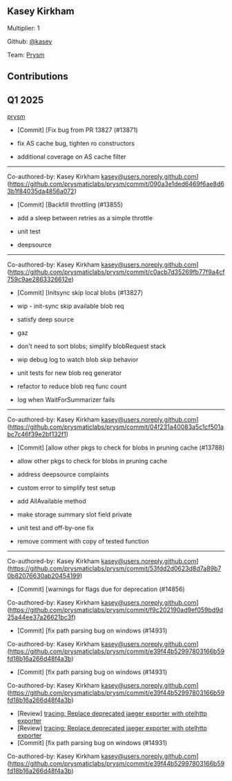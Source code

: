 ## Kasey Kirkham
Multiplier: 1

Github: [@kasey](https://github.com/kasey)

Team: [Prysm](https://github.com/Prysmaticlabs/Prysm/pulls?q=author%3Akasey)

## Contributions
## Q1 2025

[prysm](https://github.com/prysmaticlabs/prysm)
* [Commit] [Fix bug from PR 13827 (#13871)

* fix AS cache bug, tighten ro constructors

* additional coverage on AS cache filter

---------

Co-authored-by: Kasey Kirkham <kasey@users.noreply.github.com>](https://github.com/prysmaticlabs/prysm/commit/090a3e1ded6469f6ae8d63b1f84035da4856a072)
* [Commit] [Backfill throttling (#13855)

* add a sleep between retries as a simple throttle

* unit test

* deepsource

---------

Co-authored-by: Kasey Kirkham <kasey@users.noreply.github.com>](https://github.com/prysmaticlabs/prysm/commit/c0acb7d35269fb77f9a4cf759c9ae2863326612e)
* [Commit] [Initsync skip local blobs (#13827)

* wip - init-sync skip available blob req

* satisfy deep source

* gaz

* don't need to sort blobs; simplify blobRequest stack

* wip debug log to watch blob skip behavior

* unit tests for new blob req generator

* refactor to reduce blob req func count

* log when WaitForSummarizer fails

---------

Co-authored-by: Kasey Kirkham <kasey@users.noreply.github.com>](https://github.com/prysmaticlabs/prysm/commit/04f231a40083a5c1cf501abc7c46f39e2bf132f1)
* [Commit] [allow other pkgs to check for blobs in pruning cache (#13788)

* allow other pkgs to check for blobs in pruning cache

* address deepsource complaints

* custom error to simplify test setup

* add AllAvailable method

* make storage summary slot field private

* unit test and off-by-one fix

* remove comment with copy of tested function

---------

Co-authored-by: Kasey Kirkham <kasey@users.noreply.github.com>](https://github.com/prysmaticlabs/prysm/commit/53fdd2d0623d8d7a89b70b82076630ab20454199)
* [Commit] [warnings for flags due for deprecation (#14856)

Co-authored-by: Kasey Kirkham <kasey@users.noreply.github.com>](https://github.com/prysmaticlabs/prysm/commit/f9c202190ad9ef059bd9d25a44ee37a26621bc3f)
* [Commit] [fix path parsing bug on windows (#14931)

Co-authored-by: Kasey Kirkham <kasey@users.noreply.github.com>](https://github.com/prysmaticlabs/prysm/commit/e39f44b52997803166b59fd18b16a266d48f4a3b)
* [Commit] [fix path parsing bug on windows (#14931)

Co-authored-by: Kasey Kirkham <kasey@users.noreply.github.com>](https://github.com/prysmaticlabs/prysm/commit/e39f44b52997803166b59fd18b16a266d48f4a3b)
* [Review] [tracing: Replace deprecated jaeger exporter with otelhttp exporter](https://github.com/prysmaticlabs/prysm/pull/14928#pullrequestreview-2618650774)
* [Review] [tracing: Replace deprecated jaeger exporter with otelhttp exporter](https://github.com/prysmaticlabs/prysm/pull/14928#pullrequestreview-2619463438)
* [Commit] [fix path parsing bug on windows (#14931)

Co-authored-by: Kasey Kirkham <kasey@users.noreply.github.com>](https://github.com/prysmaticlabs/prysm/commit/e39f44b52997803166b59fd18b16a266d48f4a3b)
